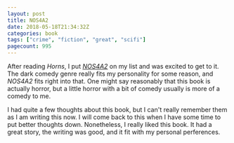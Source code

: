 ```yaml
---
layout: post
title: NOS4A2
date: 2018-05-18T21:34:32Z
categories: book
tags: ["crime", "fiction", "great", "scifi"]
pagecount: 995
---
```


After reading *Horns*, I put [*NOS4A2*][book-amaz] on my list and was excited to get to it. The dark
comedy genre really fits my personality for some reason, and *NOS4A2* fits right into that. One
might say reasonably that this book is actually horror, but a little horror with a bit of comedy
usually is more of a comedy to me.

I had quite a few thoughts about this book, but I can't really remember them as I am writing this
now. I will come back to this when I have some time to put better thoughts down. Nonetheless, I
really liked this book. It had a great story, the writing was good, and it fit with my personal
perferences.

[book-amaz]:      https://amzn.to/2kaj0wa
